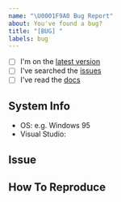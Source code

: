 ```yaml
---
name: "\U0001F9A0 Bug Report"
about: You've found a bug?
title: "[BUG] "
labels: bug
---
```


<!--
    Thanks for finding and submitting an issue.

    Have you...
-->

- [ ] I'm on the [latest version](https://github.com/atlas-bi/Tableau-Metadata-Exporter)
- [ ] I've searched the [issues](https://github.com/atlas-bi/Tableau-Metadata-Exporter/issues)
- [ ] I've read the [docs](https://www.atlas.bi/docs/bi_library/etl/)

## System Info
 - OS: e.g. Windows 95
 - Visual Studio:


## Issue
<!-- A clear and concise description of what the bug is. -->

## How To Reproduce
<!-- Steps to reproduce the behavior -->

<!-- Thanks! 🤠 -->
